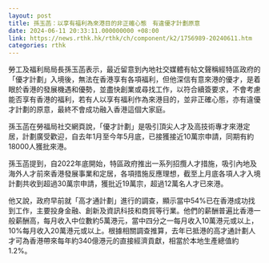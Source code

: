 ```yaml
---
layout: post
title: 孫玉菡：以享有福利為來港目的非正確心態　有違優才計劃原意
date: 2024-06-11 20:33:11.000000000 +08:00
link: https://news.rthk.hk/rthk/ch/component/k2/1756989-20240611.htm
categories: rthk
---
```


勞工及福利局局長孫玉菡表示，最近留意到內地社交媒體有帖文聲稱經特區政府的「優才計劃」入境後，無法在香港享有各項福利，但他深信有意來港的優才，是着眼於香港的發展機遇和優勢，並盡快創業或尋找工作，以符合續簽要求，不會考慮能否享有香港的福利，若有人以享有福利作為來港目的，並非正確心態，亦有違優才計劃的原意，最終不會成功融入香港這個大家庭。

孫玉菡在勞福局社交網頁說，「優才計劃」是吸引頂尖人才及高技術專才來港定居，計劃廣受歡迎，自去年1月至今年5月底，已接獲接近10萬宗申請，同期有約18000人獲批來港。

孫玉菡提到，自2022年底開始，特區政府推出一系列招攬人才措施，吸引內地及海外人才前來香港發展事業和定居，各項措施反應理想，截至上月底各項人才入境計劃共收到超過30萬宗申請，獲批近19萬宗，超過12萬名人才已來港。

他又說，政府早前就「高才通計劃」進行的調查，顯示當中54%已在香港成功找到工作，主要投身金融、創新及資訊科技和商貿等行業。他們的薪酬普遍比香港一般薪酬高，每月收入中位數約5萬港元，當中四分之一每月收入10萬港元或以上，10%每月收入20萬港元或以上。根據相關調查推算，去年已抵港的高才通計劃人才可為香港帶來每年約340億港元的直接經濟貢獻，相當於本地生產總值約1.2%。

